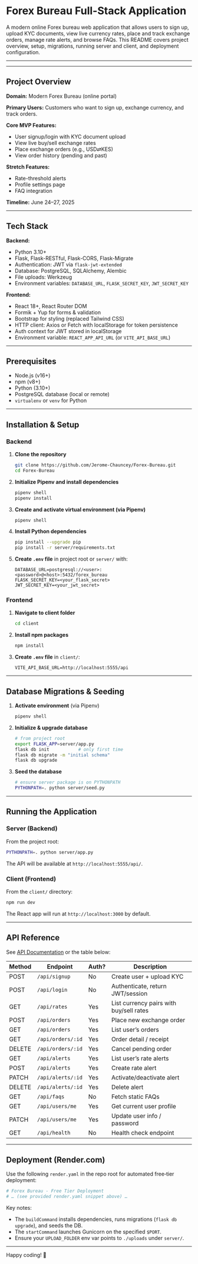 # Forex Bureau Full-Stack Application

A modern online Forex bureau web application that allows users to sign up, upload KYC documents, view live currency rates, place and track exchange orders, manage rate alerts, and browse FAQs. This README covers project overview, setup, migrations, running server and client, and deployment configuration.

---

---

## Project Overview

**Domain:** Modern Forex Bureau (online portal)

**Primary Users:** Customers who want to sign up, exchange currency, and track orders.

**Core MVP Features:**

* User signup/login with KYC document upload
* View live buy/sell exchange rates
* Place exchange orders (e.g., USD⇄KES)
* View order history (pending and past)

**Stretch Features:**

* Rate-threshold alerts
* Profile settings page
* FAQ integration

**Timeline:** June 24–27, 2025

---

## Tech Stack

**Backend:**

* Python 3.10+
* Flask, Flask-RESTful, Flask-CORS, Flask-Migrate
* Authentication: JWT via `flask-jwt-extended`
* Database: PostgreSQL, SQLAlchemy, Alembic
* File uploads: Werkzeug
* Environment variables: `DATABASE_URL`, `FLASK_SECRET_KEY`, `JWT_SECRET_KEY`

**Frontend:**

* React 18+, React Router DOM
* Formik + Yup for forms & validation
* Bootstrap for styling (replaced Tailwind CSS)
* HTTP client: Axios or Fetch with localStorage for token persistence
* Auth context for JWT stored in localStorage
* Environment variable: `REACT_APP_API_URL` (or `VITE_API_BASE_URL`)

---

## Prerequisites

* Node.js (v16+)
* npm (v8+)
* Python (3.10+)
* PostgreSQL database (local or remote)
* `virtualenv` or `venv` for Python

---

## Installation & Setup

### Backend

1. **Clone the repository**

   ```bash
   git clone https://github.com/Jerome-Chauncey/Forex-Bureau.git
   cd Forex-Bureau
   ```
2. **Initialize Pipenv and install dependencies**

   ```bash
   pipenv shell
   pipenv install
   ```
3. **Create and activate virtual environment (via Pipenv)**

   ```bash
   pipenv shell
   ```
4. **Install Python dependencies**

   ```bash
   pip install --upgrade pip
   pip install -r server/requirements.txt
   ```
5. **Create `.env` file** in project root or `server/` with:

   ```dotenv
   DATABASE_URL=postgresql://<user>:<password>@<host>:5432/forex_bureau
   FLASK_SECRET_KEY=<your_flask_secret>
   JWT_SECRET_KEY=<your_jwt_secret>
   ```

### Frontend

1. **Navigate to client folder**

   ```bash
   cd client
   ```
2. **Install npm packages**

   ```bash
   npm install
   ```
3. **Create `.env` file** in `client/`:

   ```env
   VITE_API_BASE_URL=http://localhost:5555/api
   ```

---

## Database Migrations & Seeding

1. **Activate environment** (via Pipenv)

   ```bash
   pipenv shell
   ```

2. **Initialize & upgrade database**

   ```bash
   # from project root
   export FLASK_APP=server/app.py
   flask db init           # only first time
   flask db migrate -m "initial schema"
   flask db upgrade
   ```

3. **Seed the database**

   ```bash
   # ensure server package is on PYTHONPATH
   PYTHONPATH=. python server/seed.py
   ```

---

## Running the Application

### Server (Backend)

From the project root:

```bash
PYTHONPATH=. python server/app.py
```

The API will be available at `http://localhost:5555/api/`.

### Client (Frontend)

From the `client/` directory:

```bash
npm run dev
```

The React app will run at `http://localhost:3000` by default.

---

## API Reference

See [API Documentation](./forex-bureau.postman_collection.json) or the table below:

| Method | Endpoint          | Auth? | Description                             |
| ------ | ----------------- | ----- | --------------------------------------- |
| POST   | `/api/signup`     | No    | Create user + upload KYC                |
| POST   | `/api/login`      | No    | Authenticate, return JWT/session        |
| GET    | `/api/rates`      | Yes   | List currency pairs with buy/sell rates |
| POST   | `/api/orders`     | Yes   | Place new exchange order                |
| GET    | `/api/orders`     | Yes   | List user’s orders                      |
| GET    | `/api/orders/:id` | Yes   | Order detail / receipt                  |
| DELETE | `/api/orders/:id` | Yes   | Cancel pending order                    |
| GET    | `/api/alerts`     | Yes   | List user’s rate alerts                 |
| POST   | `/api/alerts`     | Yes   | Create rate alert                       |
| PATCH  | `/api/alerts/:id` | Yes   | Activate/deactivate alert               |
| DELETE | `/api/alerts/:id` | Yes   | Delete alert                            |
| GET    | `/api/faqs`       | No    | Fetch static FAQs                       |
| GET    | `/api/users/me`   | Yes   | Get current user profile                |
| PATCH  | `/api/users/me`   | Yes   | Update user info / password             |
| GET    | `/api/health`     | No    | Health check endpoint                   |

---

## Deployment (Render.com)

Use the following `render.yaml` in the repo root for automated free‑tier deployment:

```yaml
# Forex Bureau - Free Tier Deployment
# … (see provided render.yaml snippet above) …
```

Key notes:

* The `buildCommand` installs dependencies, runs migrations (`flask db upgrade`), and seeds the DB.
* The `startCommand` launches Gunicorn on the specified `$PORT`.
* Ensure your `UPLOAD_FOLDER` env var points to `./uploads` under `server/`.

---

Happy coding! 🚀
